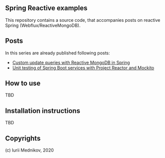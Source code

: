 ## Spring Reactive examples

This repository contains a source code, that accompanies posts on reactive Spring (Webflux/ReactiveMongoDB).

## Posts

In this series are already published following posts:

* [Custom update queries with Reactive MongoDB in Spring](https://www.andreevi.ch/custom-update-queries-with-reactive-mongodb-for-spring/)
* [Unit testing of Spring Boot services with Project Reactor and Mockito](https://andreevi.ch/unit-testing-of-spring-services-reactor-test/)

## How to use

TBD

## Installation instructions

TBD

## Copyrights

(c) Iurii Mednikov, 2020